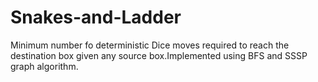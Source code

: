# Snakes-and-Ladder
Minimum number fo deterministic Dice moves required to reach the destination box given any source box.Implemented using BFS and SSSP graph algorithm.
